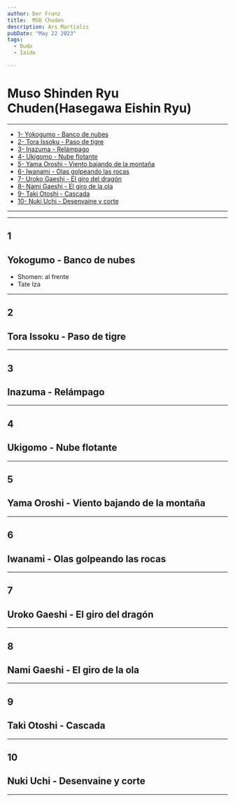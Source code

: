 ```yaml
---
author: Der Franz
title:  MSR Chuden
description: Ars Martialis
pubDate: "May 22 2023"
tags:
  - Budo 
  - Iaido

---
```


# Muso Shinden Ryu Chuden(Hasegawa Eishin Ryu)

---
* [1- Yokogumo - Banco de nubes](#1)
* [2- Tora Issoku - Paso de tigre](#2)
* [3- Inazuma - Relámpago](#3)
* [4- Ukigomo - Nube flotante](#4)
* [5- Yama Oroshi - Viento bajando de la montaña](#5)
* [6- Iwanami - Olas golpeando las rocas](#6)
* [7- Uroko Gaeshi - El giro del dragón](#7)
* [8- Nami Gaeshi - El giro de la ola](#8)
* [9- Taki Otoshi - Cascada](#9)
* [10- Nuki Uchi - Desenvaine y corte](#10)
---
___

## 1
## Yokogumo - Banco de nubes
* Shomen: al frente
* Tate Iza


___

## 2
## Tora Issoku - Paso de tigre



___

## 3
## Inazuma - Relámpago



___

## 4
## Ukigomo - Nube flotante


___

## 5
## Yama Oroshi - Viento bajando de la montaña


___

## 6
##  Iwanami - Olas golpeando las rocas



___

## 7
##  Uroko Gaeshi - El giro del dragón



___

## 8
##  Nami Gaeshi - El giro de la ola


___

## 9
##  Taki Otoshi - Cascada


___

## 10
##  Nuki Uchi - Desenvaine y corte


___


